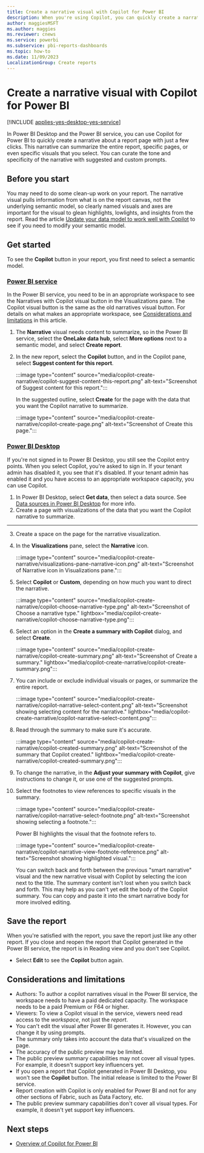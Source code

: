```yaml
---
title: Create a narrative visual with Copilot for Power BI
description: When you're using Copilot, you can quickly create a narrative of your report.
author: maggiesMSFT
ms.author: maggies
ms.reviewer: cnews
ms.service: powerbi
ms.subservice: pbi-reports-dashboards
ms.topic: how-to
ms.date: 11/09/2023
LocalizationGroup: Create reports
---
```


# Create a narrative visual with Copilot for Power BI

[!INCLUDE [applies-yes-desktop-yes-service](../includes/applies-yes-desktop-yes-service.md)]

In Power BI Desktop and the Power BI service, you can use Copilot for Power BI to quickly create a narrative about a report page with just a few clicks. This narrative can summarize the entire report, specific pages, or even specific visuals that you select. You can curate the tone and specificity of the narrative with suggested and custom prompts.

## Before you start

You may need to do some clean-up work on your report. The narrative visual pulls information from what is on the report canvas, not the underlying semantic model, so clearly named visuals and axes are important for the visual to glean highlights, lowlights, and insights from the report. Read the article [Update your data model to work well with Copilot](copilot-evaluate-data.md) to see if you need to modify your semantic model.

## Get started

To see the **Copilot** button in your report, you first need to select a semantic model.

### [Power BI service](#tab/powerbi-service)

In the Power BI service, you need to be in an appropriate workspace to see the Narratives with Copilot visual button in the Visualizations pane. The Copilot visual button is the same as the old narratives visual button. For details on what makes an appropriate workspace, see [Considerations and limitations](#considerations-and-limitations) in this article.

1. The **Narrative** visual needs content to summarize, so in the Power BI service, select the **OneLake data hub**, select **More options** next to a semantic model, and select **Create report**.
1. In the new report, select the **Copilot** button, and in the Copilot pane, select **Suggest content for this report**. 

     :::image type="content" source="media/copilot-create-narrative/copilot-suggest-content-this-report.png" alt-text="Screenshot of Suggest content for this report.":::

    In the suggested outline, select **Create** for the page with the data that you want the Copilot narrative to summarize.

    :::image type="content" source="media/copilot-create-narrative/copilot-create-page.png" alt-text="Screenshot of Create this page.":::

### [Power BI Desktop](#tab/powerbi-desktop)

If you're not signed in to Power BI Desktop, you still see the Copilot entry points. When you select Copilot, you're asked to sign in.  If your tenant admin has disabled it, you see that it's disabled.  If your tenant admin has enabled it and you have access to an appropriate workspace capacity, you can use Copilot.

1. In Power BI Desktop, select **Get data**, then select a data source. See [Data sources in Power BI Desktop](../connect-data/desktop-data-sources.md) for more info.
1. Create a page with visualizations of the data that you want the Copilot narrative to summarize.

---

3. Create a space on the page for the narrative visualization.

1. In the **Visualizations** pane, select the **Narrative** icon.

    :::image type="content" source="media/copilot-create-narrative/visualizations-pane-narrative-icon.png" alt-text="Screenshot of Narrative icon in Visualizations pane.":::

1. Select **Copilot** or **Custom**, depending on how much you want to direct the narrative.

    :::image type="content" source="media/copilot-create-narrative/copilot-choose-narrative-type.png" alt-text="Screenshot of Choose a narrative type." lightbox="media/copilot-create-narrative/copilot-choose-narrative-type.png":::

1. Select an option in the **Create a summary with Copilot** dialog, and select **Create**.

    :::image type="content" source="media/copilot-create-narrative/copilot-create-summary.png" alt-text="Screenshot of Create a summary." lightbox="media/copilot-create-narrative/copilot-create-summary.png":::

1. You can include or exclude individual visuals or pages, or summarize the entire report.

    :::image type="content" source="media/copilot-create-narrative/copilot-narrative-select-content.png" alt-text="Screenshot showing selecting content for the narrative." lightbox="media/copilot-create-narrative/copilot-narrative-select-content.png":::

1. Read through the summary to make sure it's accurate.

    :::image type="content" source="media/copilot-create-narrative/copilot-created-summary.png" alt-text="Screenshot of the summary that Copilot created." lightbox="media/copilot-create-narrative/copilot-created-summary.png":::

1. To change the narrative, in the **Adjust your summary with Copilot**, give instructions to change it, or use one of the suggested prompts.

1. Select the footnotes to view references to specific visuals in the summary.

    :::image type="content" source="media/copilot-create-narrative/copilot-narrative-select-footnote.png" alt-text="Screenshot showing selecting a footnote.":::

    Power BI highlights the visual that the footnote refers to.

    :::image type="content" source="media/copilot-create-narrative/copilot-narrative-view-footnote-reference.png" alt-text="Screenshot showing highlighted visual.":::

    You can switch back and forth between the previous "smart narrative" visual and the new narrative visual with Copilot by selecting the icon next to the title. The summary content isn't lost when you switch back and forth. This may help as you can't yet edit the body of the Copilot summary. You can copy and paste it into the smart narrative body for more involved editing.

## Save the report

When you're satisfied with the report, you save the report just like any other report. If you close and reopen the report that Copilot generated in the Power BI service, the report is in Reading view and you don't see Copilot.

- Select **Edit** to see the **Copilot** button again. 

## Considerations and limitations

- Authors: To author a copilot narratives visual in the Power BI service, the workspace needs to have a paid dedicated capacity. The workspace needs to be a paid Premium or F64 or higher.
- Viewers: To view a Copilot visual in the service, viewers need read access to the *workspace*, not just the *report*.
- You can't edit the visual after Power BI generates it. However, you can change it by using prompts.
- The summary only takes into account the data that's visualized on the page.
- The accuracy of the public preview may be limited.
- The public preview summary capabilities may not cover all visual types. For example, it doesn't support key influencers yet.
- If you open a report that Copilot generated in Power BI Desktop, you won't see the **Copilot** button. The initial release is limited to the Power BI service.
- Report creation with Copilot is only enabled for Power BI and not for any other sections of Fabric, such as Data Factory, etc.
- The public preview summary capabilities don't cover all visual types. For example, it doesn't yet support key influencers.

## Next steps

- [Overview of Copilot for Power BI](copilot-introduction.md)
